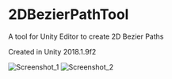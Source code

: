 # 2DBezierPathTool

A tool for Unity Editor to create 2D Bezier Paths

Created in Unity 2018.1.9f2

![Screenshot_1](https://github.com/nikosdaridis/2DBezierPathTool/raw/master/Screenshot1.jpg)
![Screenshot_2](https://github.com/nikosdaridis/2DBezierPathTool/raw/master/Screenshot2.png)
